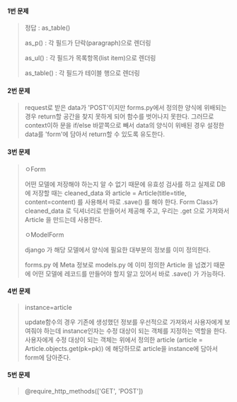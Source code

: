#### 1번 문제

> 정답 : as_table()
>
> as_p() : 각 필드가 단락(paragraph)으로 렌더링
>
> as_ul() : 각 필드가 목록항목(list item)으로 렌더링
>
> as_table() : 각 필드가 테이블 행으로 렌더링



#### 2번 문제

> request로 받은 data가 'POST'이지만 forms.py에서 정의한 양식에 위배되는 경우 return할 공간을 찾지 못하게 되어 함수를 벗어나지 못한다. 그러므로 context이하 문을 if/else 바깥쪽으로 빼서 data의 양식이 위배된 경우 설정한 data를 'form'에 담아서 return할 수 있도록 유도한다.



#### 3번 문제

>ㅇForm
>
>어떤 모델에 저장해야 하는지 알 수 없기 때문에 유효성 검사를 하고 실제로 DB에 저장할 때는  cleaned_data 와 article = Article(title=title, content=content) 를 사용해서 따로 .save() 를 해야 한다.
>Form Class가 cleaned_data 로 딕셔너리로 만들어서 제공해 주고, 우리는 .get 으로 가져와서 Article 을 만드는데 사용한다.
>
>
>
>
>ㅇModelForm
>
>django 가 해당 모델에서 양식에 필요한 대부분의 정보를 이미 정의한다.
>
>forms.py 에 Meta 정보로 models.py 에 이미 정의한  Article 을 넘겼기 때문에 어떤 모델에 레코드를 만들어야 할지 알고 있어서 바로 .save() 가 가능하다.



#### 4번 문제

> instance=article
>
> update함수의 경우 기존에 생성했던 정보를 우선적으로 가져와서 사용자에게 보여줘야 하는데 instance인자는 수정 대상이 되는 객체를 지정하는 역할을 한다. 사용자에게 수정 대상이 되는 객체는 위에서 정의한 article  (article = Article.objects.get(pk=pk)) 에 해당하므로 article을 instance에 담아서 form에 담아준다.



#### 5번 문제

>@require_http_methods(['GET', 'POST'])